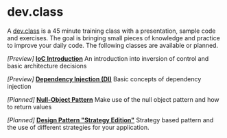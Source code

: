 # dev.class

A [dev.class](https://gitpitch.com/CodeQualityCoach/dev.class) is a 45 minute training class with a presentation, sample code and exercises. The goal is bringing small pieces of knowledge and practice to improve your daily code. The following classes are available or planned.

*[Preview]* **[IoC Introduction](https://gitpitch.com/CodeQualityCoach/dev.class?p=ioc-introduction)** An introduction into inversion of control and basic architecture decisions

*[Preview]* **[Dependency Injection (DI)](https://gitpitch.com/CodeQualityCoach/dev.class?p=di)** Basic concepts of dependency injection

*[Planned]* **[Null-Object Pattern](https://gitpitch.com/CodeQualityCoach/dev.class?p=pattern-nullobject)** Make use of the null object pattern and how to return values

*[Planned]* **[Design Pattern "Strategy Edition"](https://gitpitch.com/CodeQualityCoach/dev.class?p=pattern-strategy)** Strategy based pattern and the use of different strategies for your application. 

